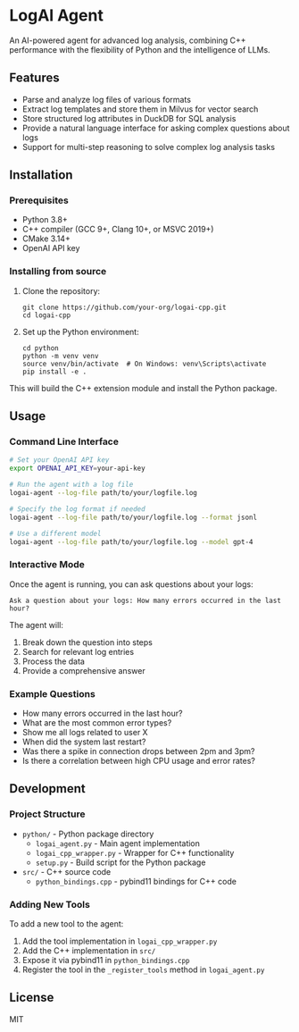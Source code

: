 # LogAI Agent

An AI-powered agent for advanced log analysis, combining C++ performance with the flexibility of Python and the intelligence of LLMs.

## Features

- Parse and analyze log files of various formats
- Extract log templates and store them in Milvus for vector search
- Store structured log attributes in DuckDB for SQL analysis
- Provide a natural language interface for asking complex questions about logs
- Support for multi-step reasoning to solve complex log analysis tasks

## Installation

### Prerequisites

- Python 3.8+
- C++ compiler (GCC 9+, Clang 10+, or MSVC 2019+)
- CMake 3.14+
- OpenAI API key

### Installing from source

1. Clone the repository:
   ```
   git clone https://github.com/your-org/logai-cpp.git
   cd logai-cpp
   ```

2. Set up the Python environment:
   ```
   cd python
   python -m venv venv
   source venv/bin/activate  # On Windows: venv\Scripts\activate
   pip install -e .
   ```

This will build the C++ extension module and install the Python package.

## Usage

### Command Line Interface

```bash
# Set your OpenAI API key
export OPENAI_API_KEY=your-api-key

# Run the agent with a log file
logai-agent --log-file path/to/your/logfile.log

# Specify the log format if needed
logai-agent --log-file path/to/your/logfile.log --format jsonl

# Use a different model
logai-agent --log-file path/to/your/logfile.log --model gpt-4
```

### Interactive Mode

Once the agent is running, you can ask questions about your logs:

```
Ask a question about your logs: How many errors occurred in the last hour?
```

The agent will:
1. Break down the question into steps
2. Search for relevant log entries
3. Process the data
4. Provide a comprehensive answer

### Example Questions

- How many errors occurred in the last hour?
- What are the most common error types?
- Show me all logs related to user X
- When did the system last restart?
- Was there a spike in connection drops between 2pm and 3pm?
- Is there a correlation between high CPU usage and error rates?

## Development

### Project Structure

- `python/` - Python package directory
  - `logai_agent.py` - Main agent implementation
  - `logai_cpp_wrapper.py` - Wrapper for C++ functionality
  - `setup.py` - Build script for the Python package
- `src/` - C++ source code
  - `python_bindings.cpp` - pybind11 bindings for C++ code

### Adding New Tools

To add a new tool to the agent:

1. Add the tool implementation in `logai_cpp_wrapper.py`
2. Add the C++ implementation in `src/`
3. Expose it via pybind11 in `python_bindings.cpp`
4. Register the tool in the `_register_tools` method in `logai_agent.py`

## License

MIT 